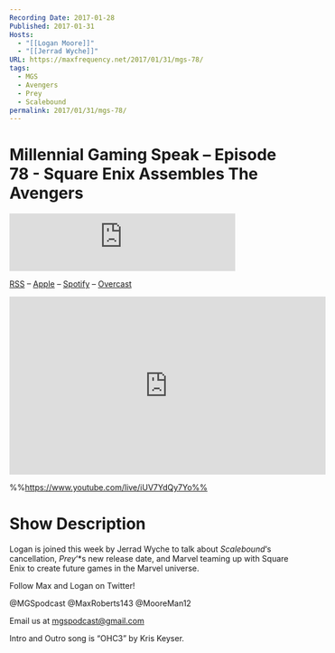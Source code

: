 ```yaml
---
Recording Date: 2017-01-28
Published: 2017-01-31
Hosts:
  - "[[Logan Moore]]"
  - "[[Jerrad Wyche]]"
URL: https://maxfrequency.net/2017/01/31/mgs-78/
tags:
  - MGS
  - Avengers
  - Prey
  - Scalebound
permalink: 2017/01/31/mgs-78/
---
```

# Millennial Gaming Speak – Episode 78 - Square Enix Assembles The Avengers

<iframe src="https://podcasters.spotify.com/pod/show/millennialgamingspeak/embed/episodes/Episode-78-Square-Enix-Assembles-The-Avengers-e1adhuj/a-a6ts477" height="102px" width="400px" frameborder="0" scrolling="no"></iframe>

[RSS](https://anchor.fm/s/74aa3858/podcast/rss) – [Apple](https://podcasts.apple.com/us/podcast/episode-3-gdc-wrap-up/id1000915981?i=1000542222515) – [Spotify](https://open.spotify.com/episode/7wePXT4Bt22LWifVLx3n8y) – [Overcast](https://overcast.fm/+EtIgeWxEU)

<div class=iframe-container>
<iframe width="560" height="315" src="https://www.youtube-nocookie.com/embed/iUV7YdQy7Yo?si=WmmoY4HlbBuf_CZR" title="YouTube video player" frameborder="0" allow="accelerometer; autoplay; clipboard-write; encrypted-media; gyroscope; picture-in-picture; web-share" allowfullscreen></iframe>
</div>

%%https://www.youtube.com/live/iUV7YdQy7Yo%%

# Show Description

Logan is joined this week by Jerrad Wyche to talk about *Scalebound*‘s cancellation, *Prey*‘*s new release date, and Marvel teaming up with Square Enix to create future games in the Marvel universe.

Follow Max and Logan on Twitter!

@MGSpodcast
@MaxRoberts143
@MooreMan12

Email us at mgspodcast@gmail.com

Intro and Outro song is “OHC3” by Kris Keyser.